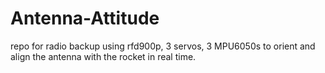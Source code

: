 # Antenna-Attitude
repo for radio backup using rfd900p, 3 servos, 3 MPU6050s to orient and align the antenna with the rocket in real time.
